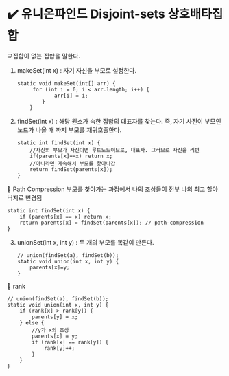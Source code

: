 # ✔️ 유니온파인드 Disjoint-sets 상호배타집합
교집합이 없는 집합을 말한다.
1) makeSet(int x) : 자기 자신을 부모로 설정한다. 
    
       static void makeSet(int[] arr) {
	       	for (int i = 0; i < arr.length; i++) {
		     	   arr[i] = i;
		       }
	       }
2) findSet(int x) : 해당 원소가 속한 집합의 대표자를 찾는다. 즉, 자기 사진이 부모인 노드가 나올 때 까지 부모를 재귀호출한다.

	   static int findSet(int x) {
		   //자신의 부모가 자신이면 루트노드이므로, 대표자. 그러므로 자신을 리턴
		   if(parents[x]==x) return x;
		   //아니라면 계속해서 부모를 찾아나감
		   return findSet(parents[x]);
	   }
  
  🚩 Path Compression
  부모를 찾아가는 과정에서 나의 조상들이 전부 나의 최고 할아버지로 변경됨

	static int findSet(int x) {
		if (parents[x] == x) return x;
		return parents[x] = findSet(parents[x]); // path-compression
	}
  
3) unionSet(int x, int y) : 두 개의 부모를 똑같이 만든다.

	   // union(findSet(a), findSet(b));
	   static void union(int x, int y) {
		   parents[x]=y;
	   }

  🚩 rank

	// union(findSet(a), findSet(b));
	static void union(int x, int y) {
		if (rank[x] > rank[y]) {
			parents[y] = x;
		} else {
			//y가 x의 조상
			parents[x] = y;
			if (rank[x] == rank[y]) {
				rank[y]++;
			}
		}
	}
